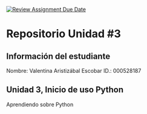 [![Review Assignment Due Date](https://classroom.github.com/assets/deadline-readme-button-22041afd0340ce965d47ae6ef1cefeee28c7c493a6346c4f15d667ab976d596c.svg)](https://classroom.github.com/a/Z_dZlf3Z)
# Repositorio Unidad \#3
## Información del estudiante
Nombre:  Valentina Aristizábal Escobar
ID.:  000528187
## Unidad 3, Inicio de uso Python
Aprendiendo sobre Python


